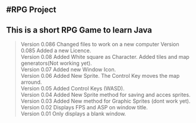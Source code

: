 #RPG Project
---
This is a short RPG Game to learn Java
---
>Version 0.086 Changed files to work on a new computer
>Version 0.085 Added a new Licence.  
>Version 0.08 Added White square as Character. Added tiles and map generators(Not working yet).  
>Version 0.07 Added new Window Icon.  
>Version 0.06 Added New Sprite. The Control Key moves the map arround.  
>Version 0.05 Added Control Keys (WASD).  
>Version 0.04 Added New Sprite method for saving and acces sprites.  
>Version 0.03 Added New method for Graphic Sprites (dont work yet).  
>Version 0.02 Displays FPS and ASP on window title.  
>Version 0.01 Only displays a blank window.  
